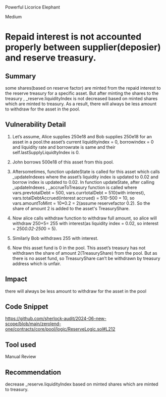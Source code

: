 Powerful Licorice Elephant

Medium

# Repaid interest is not accounted properly between  supplier(deposier) and reserve treasury.

## Summary
some shares(based on reserve factor) are minted from the repaid interest to the reserve treasury for a specific asset. But after minting the shares to the treasury ,   _reserve.liquidityIndex is not decreased based on minted shares which are minted to treasury. As a result, there will always be less amount to withdraw for the asset in the pool.


## Vulnerability Detail
1. Let’s assume, Alice supplies 250e18 and Bob supplies 250e18 for an asset in a pool.the asset’s current liquidityindex = 0, borrowindex = 0 and liquidity rate and borrowrate is same  and their self.lastSupplyLiquidtyIndex is 0.
 
2. John borrows 500e18 of this asset from this pool.   
 
3. Aftersometimes, function updateState is called for this asset which calls  _updateIndexes where the asset’s liquidity index is updated to 0.02 and borrow index is updated to 0.02. In  function updateState, after calling _updateIndexes ,  _accrueToTreasury function is called where vars.prevtotalDebt = 500,  vars.currtotalDebt = 510(with interest), vars.totalDebtAccrued(interest accrued) = 510-500 = 10, so  vars.amountToMint = 10*0.2 = 2(assume  reservefactor 0.2). So the share of amount 2 is added to the asset's TreasuryShare.

4. Now alice calls withdraw function to withdraw full amount, so alice will withdraw 250+5= 255 with interest(as liquidity index = 0.02, so interest = 250*0.02-250*0 = 5).
 
5. Similarly Bob withdraws 255 with interest.
 
6. Now this asset fund is 0 in the pool. This asset’s  treasury has not withdrawn the share of amount 2(TreasuryShare) from the pool. But as there is no asset fund, so TreasuryShare can’t be withdrawn by  treasury address which is unfair.


## Impact
there will always be less amount to withdraw for the asset in the pool
## Code Snippet
https://github.com/sherlock-audit/2024-06-new-scope/blob/main/zerolend-one/contracts/core/pool/logic/ReserveLogic.sol#L212
## Tool used

Manual Review

## Recommendation
decrease _reserve.liquidityIndex based on minted shares which are minted to treasury.
